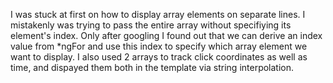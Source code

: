 I was stuck at first on how to display array elements on separate lines. I mistakenly was trying to pass the entire array without specifiying its element's index. Only after googling I found out that we can derive an index value from *ngFor and use this index to specify which array element we want to display. I also used 2 arrays to track click coordinates as well as time, and dispayed them both in the template via string interpolation.

